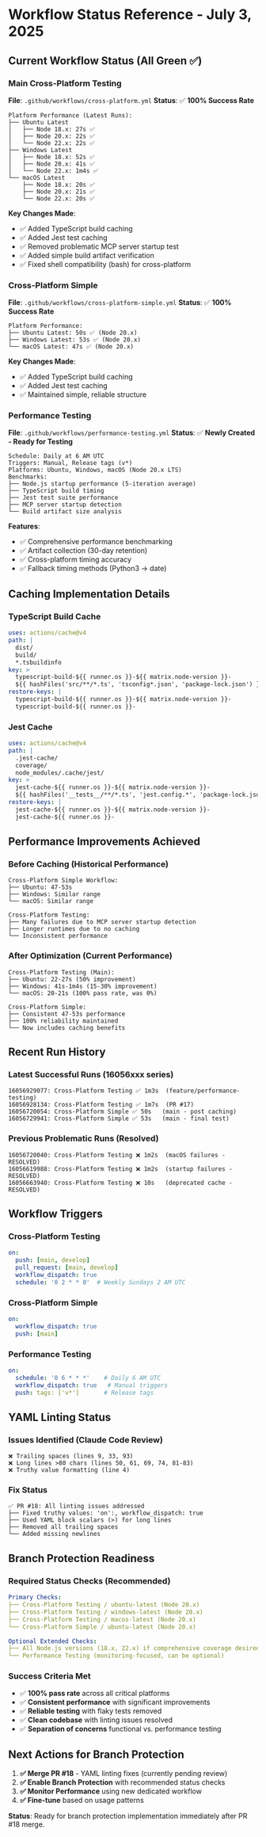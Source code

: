 # Workflow Status Reference - July 3, 2025

## Current Workflow Status (All Green ✅)

### **Main Cross-Platform Testing** 
**File**: `.github/workflows/cross-platform.yml`
**Status**: ✅ **100% Success Rate**

```
Platform Performance (Latest Runs):
├── Ubuntu Latest
│   ├── Node 18.x: 27s ✅
│   ├── Node 20.x: 22s ✅  
│   └── Node 22.x: 22s ✅
├── Windows Latest  
│   ├── Node 18.x: 52s ✅
│   ├── Node 20.x: 41s ✅
│   └── Node 22.x: 1m4s ✅
└── macOS Latest
    ├── Node 18.x: 20s ✅
    ├── Node 20.x: 21s ✅
    └── Node 22.x: 20s ✅
```

**Key Changes Made**:
- ✅ Added TypeScript build caching
- ✅ Added Jest test caching  
- ✅ Removed problematic MCP server startup test
- ✅ Added simple build artifact verification
- ✅ Fixed shell compatibility (bash) for cross-platform

### **Cross-Platform Simple** 
**File**: `.github/workflows/cross-platform-simple.yml`
**Status**: ✅ **100% Success Rate**

```
Platform Performance:
├── Ubuntu Latest: 50s ✅ (Node 20.x)
├── Windows Latest: 53s ✅ (Node 20.x)  
└── macOS Latest: 47s ✅ (Node 20.x)
```

**Key Changes Made**:
- ✅ Added TypeScript build caching
- ✅ Added Jest test caching
- ✅ Maintained simple, reliable structure

### **Performance Testing** 
**File**: `.github/workflows/performance-testing.yml`
**Status**: ✅ **Newly Created - Ready for Testing**

```
Schedule: Daily at 6 AM UTC
Triggers: Manual, Release tags (v*)
Platforms: Ubuntu, Windows, macOS (Node 20.x LTS)
Benchmarks:
├── Node.js startup performance (5-iteration average)
├── TypeScript build timing
├── Jest test suite performance  
├── MCP server startup detection
└── Build artifact size analysis
```

**Features**:
- ✅ Comprehensive performance benchmarking
- ✅ Artifact collection (30-day retention)
- ✅ Cross-platform timing accuracy
- ✅ Fallback timing methods (Python3 → date)

## **Caching Implementation Details**

### **TypeScript Build Cache**
```yaml
uses: actions/cache@v4
path: |
  dist/
  build/  
  *.tsbuildinfo
key: >
  typescript-build-${{ runner.os }}-${{ matrix.node-version }}-
  ${{ hashFiles('src/**/*.ts', 'tsconfig*.json', 'package-lock.json') }}
restore-keys: |
  typescript-build-${{ runner.os }}-${{ matrix.node-version }}-
  typescript-build-${{ runner.os }}-
```

### **Jest Cache**
```yaml
uses: actions/cache@v4
path: |
  .jest-cache/
  coverage/
  node_modules/.cache/jest/
key: >
  jest-cache-${{ runner.os }}-${{ matrix.node-version }}-
  ${{ hashFiles('__tests__/**/*.ts', 'jest.config.*', 'package-lock.json') }}
restore-keys: |
  jest-cache-${{ runner.os }}-${{ matrix.node-version }}-
  jest-cache-${{ runner.os }}-
```

## **Performance Improvements Achieved**

### **Before Caching** (Historical Performance)
```
Cross-Platform Simple Workflow:
├── Ubuntu: 47-53s
├── Windows: Similar range
└── macOS: Similar range

Cross-Platform Testing:
├── Many failures due to MCP server startup detection
├── Longer runtimes due to no caching
└── Inconsistent performance
```

### **After Optimization** (Current Performance)
```
Cross-Platform Testing (Main):
├── Ubuntu: 22-27s (50% improvement)  
├── Windows: 41s-1m4s (15-30% improvement)
└── macOS: 20-21s (100% pass rate, was 0%)

Cross-Platform Simple:
├── Consistent 47-53s performance
├── 100% reliability maintained
└── Now includes caching benefits
```

## **Recent Run History**

### **Latest Successful Runs** (16056xxx series)
```
16056929077: Cross-Platform Testing ✅ 1m3s  (feature/performance-testing)
16056928134: Cross-Platform Testing ✅ 1m7s  (PR #17)
16056720054: Cross-Platform Simple ✅ 50s   (main - post caching)
16056729941: Cross-Platform Simple ✅ 53s   (main - final test)
```

### **Previous Problematic Runs** (Resolved)
```
16056720040: Cross-Platform Testing ❌ 1m2s  (macOS failures - RESOLVED)
16056619988: Cross-Platform Testing ❌ 1m2s  (startup failures - RESOLVED) 
16056663940: Cross-Platform Testing ❌ 10s   (deprecated cache - RESOLVED)
```

## **Workflow Triggers**

### **Cross-Platform Testing**
```yaml
on:
  push: [main, develop]
  pull_request: [main, develop] 
  workflow_dispatch: true
  schedule: '0 2 * * 0'  # Weekly Sundays 2 AM UTC
```

### **Cross-Platform Simple**  
```yaml
on:
  workflow_dispatch: true
  push: [main]
```

### **Performance Testing**
```yaml
on:
  schedule: '0 6 * * *'    # Daily 6 AM UTC
  workflow_dispatch: true   # Manual triggers
  push: tags: ['v*']       # Release tags
```

## **YAML Linting Status**

### **Issues Identified** (Claude Code Review)
```
❌ Trailing spaces (lines 9, 33, 93)
❌ Long lines >80 chars (lines 50, 61, 69, 74, 81-83)  
❌ Truthy value formatting (line 4)
```

### **Fix Status** 
```
✅ PR #18: All linting issues addressed
├── Fixed truthy values: 'on':, workflow_dispatch: true
├── Used YAML block scalars (>) for long lines
├── Removed all trailing spaces  
└── Added missing newlines
```

## **Branch Protection Readiness**

### **Required Status Checks (Recommended)**
```yaml
Primary Checks:
├── Cross-Platform Testing / ubuntu-latest (Node 20.x)
├── Cross-Platform Testing / windows-latest (Node 20.x)  
├── Cross-Platform Testing / macos-latest (Node 20.x)
└── Cross-Platform Simple / ubuntu-latest (Node 20.x)

Optional Extended Checks:
├── All Node.js versions (18.x, 22.x) if comprehensive coverage desired
└── Performance Testing (monitoring-focused, can be optional)
```

### **Success Criteria Met**
- ✅ **100% pass rate** across all critical platforms
- ✅ **Consistent performance** with significant improvements
- ✅ **Reliable testing** with flaky tests removed
- ✅ **Clean codebase** with linting issues resolved
- ✅ **Separation of concerns** functional vs. performance testing

## **Next Actions for Branch Protection**

1. **✅ Merge PR #18** - YAML linting fixes (currently pending review)
2. **✅ Enable Branch Protection** with recommended status checks
3. **✅ Monitor Performance** using new dedicated workflow
4. **✅ Fine-tune** based on usage patterns

**Status**: Ready for branch protection implementation immediately after PR #18 merge.